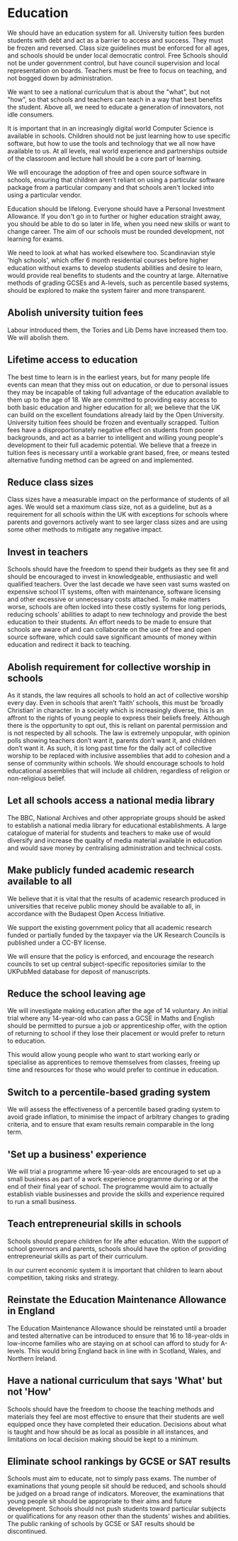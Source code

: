 Education
=========

We should have an education system for all. University tuition fees burden students with debt and act as a barrier to access and success. They must be frozen and reversed. Class size guidelines must be enforced for all ages, and schools should be under local democratic control. Free Schools should not be under government control, but have council supervision and local representation on boards. Teachers must be free to focus on teaching, and not bogged down by administration.

We want to see a national curriculum that is about the "what", but not "how", so that schools and teachers can teach in a way that best benefits the student.  Above all, we need to educate a generation of innovators, not idle consumers.

It is important that in an increasingly digital world Computer Science is available in schools.  Children should not be just learning how to use specific software, but how to use the tools and technology that we all now have available to us. At all levels, real world experience and partnerships outside of the classroom and lecture hall should be a core part of learning.

We will encourage the adoption of free and open source software in schools, ensuring that children aren't reliant on using a particular software package from a particular company and that schools aren't locked into using a particular vendor.

Education should be lifelong. Everyone should have a Personal Investment Allowance. If you don't go in to further or higher education straight away, you should be able to do so later in life, when you need new skills or want to change career. The aim of our schools must be rounded development, not learning for exams.

We need to look at what has worked elsewhere too. Scandinavian style 'high schools', which offer 6 month residential courses before higher education without exams to develop students abilities and desire to learn, would provide real benefits to students and the country at large. Alternative methods of grading GCSEs and A-levels, such as percentile based systems, should be explored to make the system fairer and more transparent.


Abolish university tuition fees
-------------------------------

Labour introduced them, the Tories and Lib Dems have increased them too. We will abolish them.


Lifetime access to education 
-----------------------------

The best time to learn is in the earliest years, but for many people life events can mean that they miss out on education, or due to personal issues they may be incapable of taking full advantage of the education available to them up to the age of 18. We are committed to providing easy access to both basic education and higher education for all; we believe that the UK can build on the excellent foundations already laid by the Open University. University tuition fees should be frozen and eventually scrapped.
 Tuition fees have a disproportionately negative effect on students from poorer backgrounds, and act as a barrier to intelligent and willing young people's development to their full academic potential. We believe that a freeze in tuition fees is necessary until a workable grant based, free, or means tested alternative funding method can be agreed on and implemented.


Reduce class sizes
------------------

Class sizes have a measurable impact on the performance of students of all ages.  We would set a maximum class size, not as a guideline, but as a requirement for all schools within the UK with exceptions for schools where parents and governors actively want to see larger class sizes and are using some other methods to mitigate any negative impact.


Invest in teachers
------------------

Schools should have the freedom to spend their budgets as they see fit and should be encouraged to invest in knowledgeable, enthusiastic and well qualified teachers.  Over the last decade we have seen vast sums wasted on expensive school IT systems, often with maintenance, software licensing and other excessive or unnecessary costs attached. To make matters worse, schools are often locked into these costly systems for long periods, reducing schools' abilities to adapt to new technology and provide the best education to their students. An effort needs to be made to ensure that schools are aware of and can collaborate on the use of free and open source software, which could save significant amounts of money within education and redirect it back to teaching.


Abolish requirement for collective worship in schools
-----------------------------------------------------

As it stands, the law requires all schools to hold an act of collective worship every day. Even in schools that aren’t ‘faith’ schools, this must be ‘broadly Christian’ in character. In a society which is increasingly diverse, this is an affront to the rights of young people to express their beliefs freely. Although there is the opportunity to opt out, this is reliant on parental permission and is not respected by all schools. The law is extremely unpopular, with opinion polls showing teachers don’t want it, parents don’t want it, and children don’t want it. As such, it is long past time for the daily act of collective worship to be replaced with inclusive assemblies that add to cohesion and a sense of community within schools. We should encourage schools to hold educational assemblies that will include all children, regardless of religion or non-religious belief.


Let all schools access a national media library
-----------------------------------------------

The BBC, National Archives and other appropriate groups should be asked to establish a national media library for educational establishments.  A large catalogue of material for students and teachers to make use of would diversify and increase the quality of media material available in education and would save money by centralising administration and technical costs.


Make publicly funded academic research available to all 
--------------------------------------------------------

We believe that it is vital that the results of academic research produced in universities that receive public money should be available to all, in accordance with the Budapest Open Access Initiative.

We support the existing government policy that all academic research funded or partially funded by the taxpayer via the UK Research Councils is published under a CC-BY license.

We will ensure that the policy is enforced, and encourage the research councils to set up central subject-specific repositories similar to the UKPubMed database for deposit of manuscripts.


Reduce the school leaving age
-----------------------------

We will investigate making education after the age of 14 voluntary.   An initial trial where any 14-year-old who can pass a GCSE in Maths and English should be permitted to pursue a job or apprenticeship offer, with the option of returning to school if they lose their placement or would prefer to return to education.

This would allow young people who want to start working early or specialise as apprentices to remove themselves from classes, freeing up time and resources for those who would prefer to continue in education.


Switch to a percentile-based grading system
-------------------------------------------

We will assess the effectiveness of a percentile based grading system to avoid grade inflation, to minimise the impact of arbitrary changes to grading criteria, and to ensure that exam results remain comparable in the long term.


'Set up a business' experience
------------------------------

We will trial a programme where 16-year-olds are encouraged to set up a small business as part of a work experience programme during or at the end of their final year of school.  The programme would aim to actually establish viable businesses and provide the skills and experience required to run a small business.


Teach entrepreneurial skills in schools
---------------------------------------

Schools should prepare children for life after education.  With the support of school governors and parents, schools should have the option of providing entrepreneurial skills as part of their curriculum.

In our current economic system it is important that children to learn about competition, taking risks and strategy.


Reinstate the Education Maintenance Allowance in England
--------------------------------------------------------

The Education Maintenance Allowance should be reinstated until a broader and tested alternative can be introduced to ensure that 16 to 18-year-olds in low-income families who are staying on at school can afford to study for A-levels. This would bring England back in line with in Scotland, Wales, and Northern Ireland.


Have a national curriculum that says 'What' but not 'How'
---------------------------------------------------------

Schools should have the freedom to choose the teaching methods and materials they feel are most effective to ensure that their students are well equipped once they have completed their education.  Decisions about what is taught and how should be as local as possible in all instances, and limitations on local decision making should be kept to a minimum.


Eliminate school rankings by GCSE or SAT results
------------------------------------------------

Schools must aim to educate, not to simply pass exams.  The number of examinations that young people sit should be reduced, and schools should be judged on a broad range of indicators.      Moreover, the examinations that young people sit should be appropriate to their aims and future development. Schools should not push students toward particular subjects or qualifications for any reason other than the students' wishes and abilities. The public ranking of schools by GCSE or SAT results should be discontinued.



